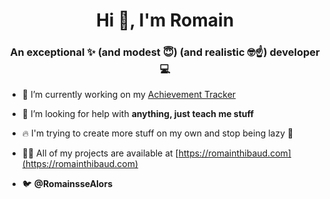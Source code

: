 <h1 align="center">Hi 👋, I'm Romain</h1>
<h3 align="center">An exceptional ✨ (and modest 😇) (and realistic 🤓☝️) developer 💻</h3>

- 🔭 I’m currently working on my [Achievement Tracker](https://github.com/Raumain/achivements)

- 🤝 I’m looking for help with **anything, just teach me stuff**

- 🔥 I'm trying to create more stuff on my own and stop being lazy 🦥

- 👨‍💻 All of my projects are available at [https://romainthibaud.com](https://romainthibaud.com)

- 🐦 **@RomainsseAlors**


